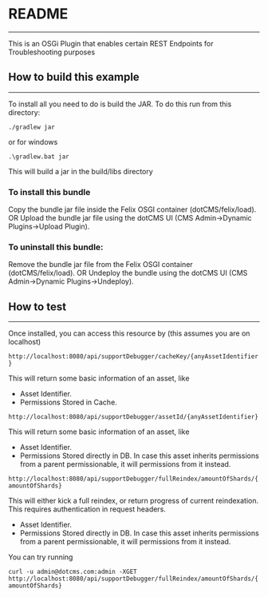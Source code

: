 
# README
----
This is an OSGi Plugin that enables certain REST Endpoints for Troubleshooting purposes


## How to build this example
----

To install all you need to do is build the JAR. To do this run from this directory:

`./gradlew jar`

or for windows

`.\gradlew.bat jar`

This will build a jar in the build/libs directory

### To install this bundle

Copy the bundle jar file inside the Felix OSGI container (dotCMS/felix/load).
        OR
Upload the bundle jar file using the dotCMS UI (CMS Admin->Dynamic Plugins->Upload Plugin).

### To uninstall this bundle:

Remove the bundle jar file from the Felix OSGI container (dotCMS/felix/load).
        OR
Undeploy the bundle using the dotCMS UI (CMS Admin->Dynamic Plugins->Undeploy).



## How to test
----

Once installed, you can access this resource by (this assumes you are on localhost)

`http://localhost:8080/api/supportDebugger/cacheKey/{anyAssetIdentifier}`

This will return some basic information of an asset, like

- Asset Identifier.
- Permissions Stored in Cache.

`http://localhost:8080/api/supportDebugger/assetId/{anyAssetIdentifier}`

This will return some basic information of an asset, like

- Asset Identifier.
- Permissions Stored directly in DB. In case this asset inherits permissions from a parent permissionable, it will permissions from it instead.

`http://localhost:8080/api/supportDebugger/fullReindex/amountOfShards/{amountOfShards}`

This will either kick a full reindex, or return progress of current reindexation. This requires authentication in request headers.

- Asset Identifier.
- Permissions Stored directly in DB. In case this asset inherits permissions from a parent permissionable, it will permissions from it instead.

You can try running 

`curl -u admin@dotcms.com:admin -XGET http://localhost:8080/api/supportDebugger/fullReindex/amountOfShards/{amountOfShards}`

